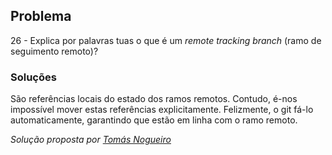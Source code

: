 ## Problema

26 - Explica por palavras tuas o que é um _remote tracking branch_ (ramo de
seguimento remoto)?

### Soluções

São referências locais do estado dos ramos remotos. Contudo, é-nos impossível
mover estas referências explicitamente. Felizmente, o git fá-lo automaticamente,
garantindo que estão em linha com o ramo remoto.

*Solução proposta por [Tomás Nogueiro](https://github.com/TN-10)*
